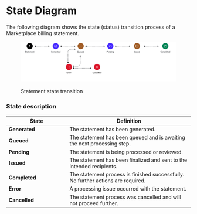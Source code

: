 # State Diagram

The following diagram shows the state (status) transition process of a Marketplace billing statement.

<figure><img src="../../../../.gitbook/assets/statement_state_diagram.png" alt=""><figcaption><p>Statement state transition</p></figcaption></figure>

### State description

<table data-full-width="false"><thead><tr><th width="152">State</th><th>Definition</th></tr></thead><tbody><tr><td><strong>Generated</strong></td><td>The statement has been generated.</td></tr><tr><td><strong>Queued</strong></td><td>The statement has been queued and is awaiting the next processing step.</td></tr><tr><td><strong>Pending</strong></td><td>The statement is being processed or reviewed.</td></tr><tr><td><strong>Issued</strong></td><td>The statement has been finalized and sent to the intended recipients.</td></tr><tr><td><strong>Completed</strong></td><td>The statement process is finished successfully. No further actions are required.</td></tr><tr><td><strong>Error</strong></td><td>A processing issue occurred with the statement.</td></tr><tr><td><strong>Cancelled</strong></td><td>The statement process was cancelled and will not proceed further.</td></tr></tbody></table>
